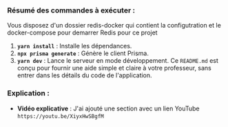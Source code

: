
### Résumé des commandes à exécuter :

Vous disposez d'un dossier redis-docker qui contient la configutration et le docker-compose pour demarrer Redis pour ce projet

1. **`yarn install`** : Installe les dépendances.
2. **`npx prisma generate`** : Génère le client Prisma.
3. **`yarn dev`** : Lance le serveur en mode développement.
Ce `README.md` est conçu pour fournir une aide simple et claire à votre professeur, sans entrer dans les détails du code de l'application.


### Explication :

- **Vidéo explicative** : J'ai ajouté une section avec un lien YouTube  `https://youtu.be/XiyxHwSBgfM` 
